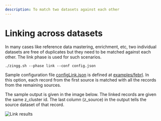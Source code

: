 ```yaml
---
description: To match two datasets against each other
---
```


# Linking across datasets

In many cases like reference data mastering, enrichment, etc, two individual datasets are free of duplicates but they need to be matched against each other. The link phase is used for such scenarios.

`./zingg.sh --phase link --conf config.json`

Sample configuration file [configLink.json](../../examples/febrl/configLink.json) is defined at [examples/febrl](https://github.com/zinggAI/zingg/tree/main/examples/febrl). In this option, each record from the first source is matched with all the records from the remaining sources.

The sample output is given in the image below. The linked records are given the same z\_cluster id. The last column (z\_source) in the output tells the source dataset of that record.

![Link results](../../assets/link.png)
